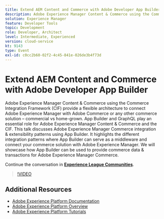 ```yaml
---
title: Extend AEM Content and Commerce with Adobe Developer App Builder
description: Adobe Experience Manager Content & Commerce using the Commerce Integration Framework (CIF) provide a flexible architecture to connect Adobe Experience Manager with Adobe Commerce or any other commerce solution – commercial vs home-grown. App Builder and GraphQL play an essential role for Adobe Experience Manager Content & Commerce and the CIF. This talk discusses Adobe Experience Manager Commerce integration & extensibility patterns using App Builder. It highlights the different integration patterns where App Builder can serve as a middleware and connect your commerce solution with Adobe Experience Manager. We will showcase how App Builder can be used to provide commerce data & transactions for Adobe Experience Manager Commerce.
solution: Experience Manager
feature: Developer Tools
topic: Development
role: Developer, Architect
level: Intermediate, Experienced
version: cloud-service
kt: 9143
type: Event
exl-id: c0cc2b60-02f2-4c45-841e-026de3b4f73d
---
```

# Extend AEM Content and Commerce with Adobe Developer App Builder

Adobe Experience Manager Content & Commerce using the Commerce Integration Framework (CIF) provide a flexible architecture to connect Adobe Experience Manager with Adobe Commerce or any other commerce solution – commercial vs home-grown. App Builder and GraphQL play an essential role for Adobe Experience Manager Content & Commerce and the CIF. This talk discusses Adobe Experience Manager Commerce integration & extensibility patterns using App Builder. It highlights the different integration patterns where App Builder can serve as a middleware and connect your commerce solution with Adobe Experience Manager. We will showcase how App Builder can be used to provide commerce data & transactions for Adobe Experience Manager Commerce.

Continue the conversation in **[Experience League Communities](https://adobe.ly/3om4942)**.

>[!VIDEO](https://video.tv.adobe.com/v/337567/?quality=12&learn=on&hidetitle=true)

## Additional Resources

- [Adobe Experience Platform Documentation](https://experienceleague.adobe.com/docs/experience-platform.html)
- [Adobe Experience Platform Overview](https://experienceleague.adobe.com/docs/experience-platform/landing/home.html)
- [Adobe Experience Platform Tutorials](https://experienceleague.adobe.com/docs/platform-learn/tutorials/overview.html?lang=en)
